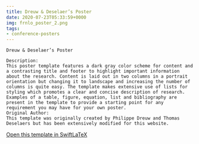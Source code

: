 ```yaml
---
title: Dreuw & Deselaer’s Poster
date: 2020-07-23T05:33:59+0000
img: frnlo_poster_2.png
tags:
- conference-posters
---
```

```
Dreuw & Deselaer’s Poster

Description:
This poster template features a dark gray color scheme for content and a contrasting title and footer to highlight important information about the research. Content is laid out in two columns in a portrait orientation but changing it to landscape and increasing the number of columns is quite easy. The template makes extensive use of lists for styling which promotes a clear and concise description of research. Examples of a table, figure, equation, list and bibliography are present in the template to provide a starting point for any requirement you may have for your own poster.
Original Author:
This template was originally created by Philippe Dreuw and Thomas Deselaers but has been extensively modified for this website.
```
[Open this template in SwiftLaTeX](https://www.swiftlatex.com/project.html?import=https://swiftlatex.github.io/LaTeXBoilerPlate/zips/rvgrq_conference_poster_2.zip)
